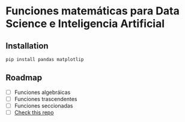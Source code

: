 # Funciones matemáticas para Data Science e Inteligencia Artificial


## Installation
```
pip install pandas matplotlip
```

## Roadmap

- [ ] Funciones algebráicas
- [ ] Funciones trascendentes
- [ ] Funciones seccionadas
- [ ] [Check this repo](https://github.com/r3card0/math_functions)
